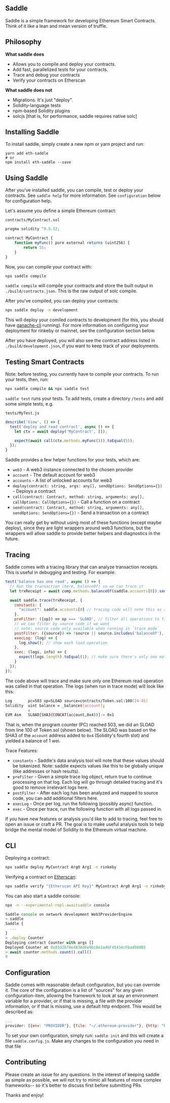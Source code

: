 
## Saddle

Saddle is a simple framework for developing Ethereum Smart Contracts. Think of it like a lean and mean version of truffle.

## Philosophy

**What saddle does**

  * Allows you to compile and deploy your contracts.
  * Add fast, parallelized tests for your contracts.
  * Trace and debug your contracts
  * Verify your contracts on Etherscan

**What saddle does not**

  * Migrations. It's just "deploy".
  * Solidity-language tests
  * npm-based Solidity plugins
  * solcjs [that is, for performance, saddle requires native solc]

## Installing Saddle

To install saddle, simply create a new npm or yarn project and run:

```
yarn add eth-saddle
# or
npm install eth-saddle --save
```

## Using Saddle

After you've installed saddle, you can compile, test or deploy your contracts. See `saddle help` for more information. See `configuration` below for configuration help.

Let's assume you define a simple Ethereum contract:

`contracts/MyContract.sol`

```javascript
pragma solidity ^0.5.12;

contract MyContract {
	function myFunc() pure external returns (uint256) {
		return 55;
	}
}
```

Now, you can compile your contract with:

```bash
npx saddle compile
```

`saddle compile` will compile your contracts and store the built output in `./build/contracts.json`. This is the raw output of solc compile.

After you've compiled, you can deploy your contracts:

```bash
npx saddle deploy -n development
```

This will deploy your comiled contracts to development (for this, you should have [ganache-cli](https://github.com/trufflesuite/ganache-cli) running). For more information on configuring your deployment for rinkeby or mainnet, see the configuration section below.

After you have deployed, you will also see the contract address listed in `./build/development.json`, if you want to keep track of your deployments.

## Testing Smart Contracts

Note: before testing, you currently have to compile your contracts. To run your tests, then, run:

```bash
npx saddle compile && npx saddle test
```

`saddle test` runs your tests. To add tests, create a directory `/tests` and add some simple tests, e.g.

`tests/MyTest.js`

```javascript
describe('View', () => {
  test('deploy and read contract', async () => {
    let ctx = await deploy('MyContract', []);

    expect(await call(ctx.methods.myFunc())).toEqual(55);
  });
}
```

Saddle provides a few helper functions for your tests, which are:

* `web3` - A web3 instance connected to the chosen provider
* `account` - The default account for web3
* `accounts` - A list of unlocked accounts for web3
* `deploy(contract: string, args: any[], sendOptions: SendOptions={})` - Deploys a contract
* `call(contract: Contract, method: string, arguments: any[], callOptions: CallOptions={})` - Call a function on a contract
* `send(contract: Contract, method: string, arguments: any[], sendOptions: SendOptions={})` - Send a transaction on a contract

You can really get by without using most of these functions (except maybe deploy), since they are light wrappers around web3 functions, but the wrappers will allow saddle to provide better helpers and diagnostics in the future.

## Tracing

Saddle comes with a tracing library that can analyze transaction receipts. This is useful in debugging and testing. For example:

```javascript
test('balance has one read', async () => {
  // Run the transaction (here, balanceOf) so we can trace it
  let trxReceipt = await comp.methods.balanceOf(saddle.accounts[0]).send();

  await saddle.trace(trxReceipt, {
    constants: {
      "account": saddle.accounts[0] // tracing code will note this as an address
    },
    preFilter: ({op}) => op === 'SLOAD', // filter all operations to find only SLOADs
    // we can filter by source code if we want
    // note: source code only available when running in `trace mode`
    postFilter: ({source}) => !source || source.includes('balanceOf'),
    execLog: (log) => {
      log.show(); // show each load operation
    },
    exec: (logs, info) => {
      expect(logs.length).toEqual(1); // make sure there's only one matching operation
    }
  });
});
```

The code above will trace and make sure only one Ethereum read operation was called in that operation. The logs (when run in trace mode) will look like this:

```bash
Log       pc=503 op=SLOAD source=contracts/Token.sol:100[24-45]
Solidity  uint balance = _balances[account];
          ↓
EVM Asm   SLOAD[SHA3(CONCAT(account,0x4))]-> 0x1
```

That is, when the program counter (PC) reached 503, we did an SLOAD from line 100 of Token.sol (shown below). The SLOAD was based on the SHA3 of the `account` address added to `0x4` (Solidity's fourth slot) and yielded a balance of 1 wei.

Trace Features:

* `constants` - Saddle's data analysis tool will note that these values should be tokenized. Note: saddle expects values like this to be globally unique (like addresses or hash results).
* `preFilter` - Given a simple trace log object, return true to continue processing on that log. Each log will go through detailed tracing and it's good to remove irrelevant logs here.
* `postFilter` - After each log has been analyzed and mapped to source code, you can add additional filters here.
* `execLog` - Once per log, run the following (possibly async) function.
* `exec` - Once per trace, run the following function with all logs passed in.

If you have new features or analysis you'd like to add to tracing, feel free to open an issue or craft a PR. The goal is to make useful analysis tools to help bridge the mental model of Solidity to the Ethereum virtual machine.

## CLI

Deploying a contract:

```bash
npx saddle deploy MyContract Arg0 Arg1 -n rinkeby
```

Verifying a contract on [Etherscan](https://etherscan.io):

```bash
npx saddle verify "{Etherscan API Key}" MyContract Arg0 Arg1 -n rinkeby
```

You can also start a saddle console:

```bash
npx -n --experimental-repl-awaitsaddle console
```

```javascript
Saddle console on network development Web3ProviderEngine
> saddle
Saddle {
  ...
}
> .deploy Counter
Deploying contract Counter with args []
Deployed Counter at 0x81d2b78e483Ad6e9bc8e1a46F45434cFbad980B5
> await counter.methods.count().call()
0
```

## Configuration

Saddle comes with reasonable default configuration, but you can override it. The core of the configuration is a list of "sources" for any given configuration-item, allowing the framework to look at say an environment variable for a provider, or if that is missing, a file with the provider information, or if that is missing, use a default http endpoint. This would be described as:

```javascript
...
provider: [{env: "PROVIDER"}, {file: "~/.ethereum-provider"}, {http: "http://rinkeby.infura.io"}]
```

To set your own configuration, simply run: `saddle init` and this will create a file `saddle.config.js`. Make any changes to the configuration you need in that file

## Contributing

Please create an issue for any questions. In the interest of keeping saddle as simple as possible, we will not try to mimic all features of more complex frameworks-- so it's better to discuss first before submitting PRs.

Thanks and enjoy!

